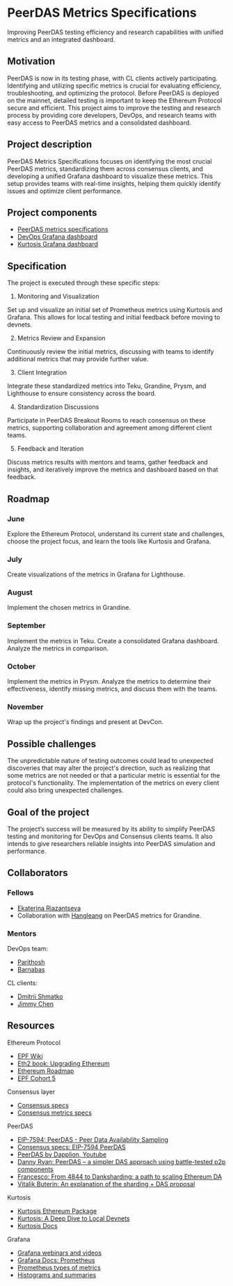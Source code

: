 # PeerDAS Metrics Specifications

Improving PeerDAS testing efficiency and research capabilities with unified metrics and an integrated dashboard.

## Motivation

PeerDAS is now in its testing phase, with CL clients actively participating. Identifying and utilizing specific metrics is crucial for evaluating efficiency, troubleshooting, and optimizing the protocol. Before PeerDAS is deployed on the mainnet, detailed testing is important to keep the Ethereum Protocol secure and efficient. This project aims to improve the testing and research process by providing core developers, DevOps, and research teams with easy access to PeerDAS metrics and a consolidated dashboard.

## Project description

PeerDAS Metrics Specifications focuses on identifying the most crucial PeerDAS metrics, standardizing them across consensus clients, and developing a unified Grafana dashboard to visualize these metrics. This setup provides teams with real-time insights, helping them quickly identify issues and optimize client performance.

## Project components
- [PeerDAS metrics specifications](https://github.com/ethereum/beacon-metrics/pull/13)
- [DevOps Grafana dashboard](https://github.com/KatyaRyazantseva/PeerDAS-metrics/blob/main/dashboards/devops-peerdas-dashboard.json)
- [Kurtosis Grafana dashboard](https://github.com/ethpandaops/ethereum-package/blob/main/static_files/grafana-config/dashboards/peerdas-dashboard.json)

## Specification

The project is executed through these specific steps:

1. Monitoring and Visualization

Set up and visualize an initial set of Prometheus metrics using Kurtosis and Grafana. This allows for local testing and initial feedback before moving to devnets.

2. Metrics Review and Expansion

Continuously review the initial metrics, discussing with teams to identify additional metrics that may provide further value.

3. Client Integration

Integrate these standardized metrics into Teku, Grandine, Prysm, and Lighthouse to ensure consistency across the board.

4. Standardization Discussions

Participate in PeerDAS Breakout Rooms to reach consensus on these metrics, supporting collaboration and agreement among different client teams.

5. Feedback and Iteration

Discuss metrics results with mentors and teams, gather feedback and insights, and iteratively improve the metrics and dashboard based on that feedback.

## Roadmap

### **June**

Explore the Ethereum Protocol, understand its current state and challenges, choose the project focus, and learn the tools like Kurtosis and Grafana.

### **July**

Create visualizations of the metrics in Grafana for Lighthouse.

### **August**

Implement the chosen metrics in Grandine.

### **September**

Implement the metrics in Teku. Create a consolidated Grafana dashboard. Analyze the metrics in comparison.

### **October**

Implement the metrics in Prysm. Analyze the metrics to determine their effectiveness, identify missing metrics, and discuss them with the teams.

### **November**

Wrap up the project's findings and present at DevCon.

## Possible challenges

The unpredictable nature of testing outcomes could lead to unexpected discoveries that may alter the project's direction, such as realizing that some metrics are not needed or that a particular metric is essential for the protocol's functionality. The implementation of the metrics on every client could also bring unexpected challenges.

## Goal of the project
The project’s success will be measured by its ability to simplify PeerDAS testing and monitoring for DevOps and Consensus clients teams. It also intends to give researchers reliable insights into PeerDAS simulation and performance. 

## Collaborators

### Fellows 
- [Ekaterina Riazantseva]( https://github.com/KatyaRyazantseva)
- Collaboration with [Hangleang](https://github.com/hangleang) on PeerDAS metrics for Grandine.

### Mentors
DevOps team:
- [Parithosh](https://github.com/parithosh)
- [Barnabas](https://github.com/barnabasbusa)

CL clients:
- [Dmitrii Shmatko](https://github.com/zilm13)
- [Jimmy Chen](https://github.com/jimmygchen)

## Resources
Ethereum Protocol
- [EPF Wiki](https://epf.wiki/)
- [Eth2 book: Upgrading Ethereum](https://eth2book.info/latest/book.pdf)
- [Ethereum Roadmap](https://ethroadmap.com/)
- [EPF Cohort 5](https://github.com/eth-protocol-fellows/cohort-five/tree/main)

Consensus layer
- [Consensus specs](https://github.com/ethereum/consensus-specs)
- [Consensus metrics specs](https://github.com/ethereum/beacon-metrics/blob/master/metrics.md)

PeerDAS
- [EIP-7594: PeerDAS - Peer Data Availability Sampling](https://eips.ethereum.org/EIPS/eip-7594)
- [Consensus specs: EIP-7594 PeerDAS](https://github.com/ethereum/consensus-specs/tree/master/specs/_features/eip7594)
- [PeerDAS by Dapplion, Youtube](https://www.youtube.com/watch?v=fCIPNxGXmmE&t=43s)
- [Danny Ryan: PeerDAS – a simpler DAS approach using battle-tested p2p components](https://ethresear.ch/t/peerdas-a-simpler-das-approach-using-battle-tested-p2p-components/16541)
- [Francesco: From 4844 to Danksharding: a path to scaling Ethereum DA](https://ethresear.ch/t/from-4844-to-danksharding-a-path-to-scaling-ethereum-da/18046)
- [Vitalik Buterin: An explanation of the sharding + DAS proposal](https://hackmd.io/@vbuterin/sharding_proposal)

Kurtosis
- [Kurtosis Ethereum Package](https://github.com/ethpandaops/ethereum-package)
- [Kurtosis: A Deep Dive to Local Devnets](https://ethpandaops.io/posts/kurtosis-deep-dive/)
- [Kurtosis Docs](https://docs.kurtosis.com/)

Grafana
- [Grafana webinars and videos](https://grafana.com/videos/?plcmt=learn-nav)
- [Grafana Docs: Prometheus](https://grafana.com/docs/grafana/latest/datasources/prometheus/)
- [Prometheus types of metrics](https://prometheus.io/docs/tutorials/understanding_metric_types/)
- [Histograms and summaries](https://prometheus.io/docs/practices/histograms/)

